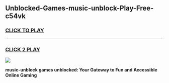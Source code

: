 
## Unblocked-Games-music-unblock-Play-Free-c54vk
<h3>
<a href="https://premium76.site?title=music-unblock&ref=10A">CLICK TO PLAY</a></h3>
<hr>

<h3>
<a href="https://premium76.site?title=music-unblock&ref=10A">CLICK 2 PLAY</a>
  
</h3>

<a href="https://premium76.site?title=music-unblock&ref=10A"><img src="https://clearcache.store/games.png"></a>


**music-unblock games unblocked: Your Gateway to Fun and Accessible Online Gaming**
